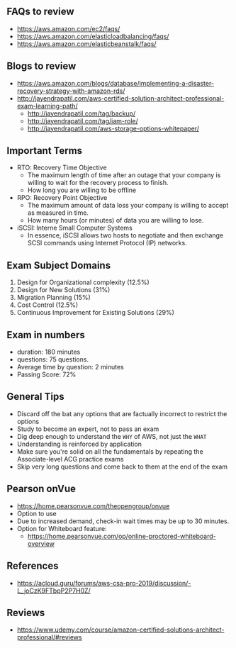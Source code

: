 ## FAQs to review
- https://aws.amazon.com/ec2/faqs/
- https://aws.amazon.com/elasticloadbalancing/faqs/
- https://aws.amazon.com/elasticbeanstalk/faqs/

## Blogs to review
- https://aws.amazon.com/blogs/database/implementing-a-disaster-recovery-strategy-with-amazon-rds/
- http://jayendrapatil.com/aws-certified-solution-architect-professional-exam-learning-path/
    - http://jayendrapatil.com/tag/backup/
    - http://jayendrapatil.com/tag/iam-role/
    - http://jayendrapatil.com/aws-storage-options-whitepaper/

## Important Terms
- RTO:  Recovery Time Objective
    - The maximum length of time after an outage that your company is willing to wait for the recovery process to finish.
    - How long you are willing to be offline
- RPO:  Recovery Point Objective
    - The maximum amount of data loss your company is willing to accept as measured in time.
    - How many hours (or minutes) of data you are willing to lose.
- iSCSI:  Interne Small Computer Systems
    - In essence, iSCSI allows two hosts to negotiate and then exchange SCSI commands using Internet Protocol (IP) networks.

## Exam Subject Domains
1. Design for Organizational complexity (12.5%)
2. Design for New Solutions (31%)
3. Migration Planning (15%)
4. Cost Control (12.5%)
5. Continuous Improvement for Existing Solutions (29%)

## Exam in numbers
- duration:  180 minutes
- questions:  75 questions. 
- Average time by question:  2 minutes
- Passing Score:  72%

## General Tips
- Discard off the bat any options that are factually incorrect to restrict the options
- Study to become an expert, not to pass an exam
- Dig deep enough to understand the `WHY` of AWS, not just the `WHAT`
- Understanding is reinforced by application
- Make sure you're solid on all the fundamentals by repeating the Associate-level ACG practice exams
- Skip very long questions and come back to them at the end of the exam

## Pearson onVue
- https://home.pearsonvue.com/theopengroup/onvue
- Option to use 
- Due to increased demand, check-in wait times may be up to 30 minutes.
- Option for Whiteboard feature:
    - https://home.pearsonvue.com/op/online-proctored-whiteboard-overview

## References
- https://acloud.guru/forums/aws-csa-pro-2019/discussion/-L_joCzK9FTbpP2P7H0Z/

## Reviews
- https://www.udemy.com/course/amazon-certified-solutions-architect-professional/#reviews